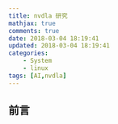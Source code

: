 ```yaml
---
title: nvdla 研究
mathjax: true
comments: true
date: 2018-03-04 18:19:41
updated: 2018-03-04 18:19:41
categories:
    - System
    - linux
tags: [AI,nvdla]
---
```


## 前言

